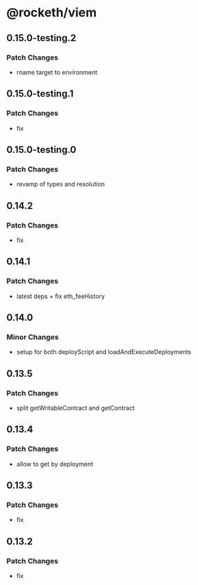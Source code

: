 # @rocketh/viem

## 0.15.0-testing.2

### Patch Changes

- rname target to environment

## 0.15.0-testing.1

### Patch Changes

- fix

## 0.15.0-testing.0

### Patch Changes

- revamp of types and resolution

## 0.14.2

### Patch Changes

- fix

## 0.14.1

### Patch Changes

- latest deps + fix eth_feeHistory

## 0.14.0

### Minor Changes

- setup for both deployScript and loadAndExecuteDeployments

## 0.13.5

### Patch Changes

- split getWritableContract and getContract

## 0.13.4

### Patch Changes

- allow to get by deployment

## 0.13.3

### Patch Changes

- fix

## 0.13.2

### Patch Changes

- fix
